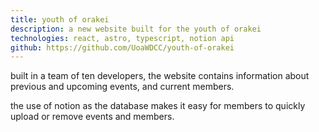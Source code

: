 ```yaml
---
title: youth of orakei
description: a new website built for the youth of orakei
technologies: react, astro, typescript, notion api
github: https://github.com/UoaWDCC/youth-of-orakei
---
```


built in a team of ten developers, the website contains information about previous and upcoming events, and current members.

the use of notion as the database makes it easy for members to quickly upload or remove events and members.
